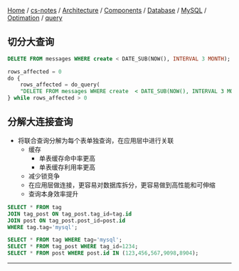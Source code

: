 [Home](https://mengxianbin.github.io) /
[cs-notes](https://mengxianbin.github.io/cs-notes/site) /
[Architecture](https://mengxianbin.github.io/cs-notes/site/Architecture) /
[Components](https://mengxianbin.github.io/cs-notes/site/Architecture/Components) /
[Database](https://mengxianbin.github.io/cs-notes/site/Architecture/Components/Database) /
[MySQL](https://mengxianbin.github.io/cs-notes/site/Architecture/Components/Database/MySQL) /
[Optimation](https://mengxianbin.github.io/cs-notes/site/Architecture/Components/Database/MySQL/Optimation) /
[query](https://mengxianbin.github.io/cs-notes/site/Architecture/Components/Database/MySQL/Optimation/query)

## 切分大查询

```sql
DELETE FROM messages WHERE create < DATE_SUB(NOW(), INTERVAL 3 MONTH);
```

```sql
rows_affected = 0
do {
    rows_affected = do_query(
    "DELETE FROM messages WHERE create  < DATE_SUB(NOW(), INTERVAL 3 MONTH) LIMIT 10000")
} while rows_affected > 0
```

## 分解大连接查询

* 将联合查询分解为每个表单独查询，在应用层中进行关联
    * 缓存
        * 单表缓存命中率更高
        * 单表缓存利用率更高
    * 减少锁竞争
    * 在应用层做连接，更容易对数据库拆分，更容易做到高性能和可伸缩
    * 查询本身效率提升

```sql
SELECT * FROM tag
JOIN tag_post ON tag_post.tag_id=tag.id
JOIN post ON tag_post.post_id=post.id
WHERE tag.tag='mysql';
```

```sql
SELECT * FROM tag WHERE tag='mysql';
SELECT * FROM tag_post WHERE tag_id=1234;
SELECT * FROM post WHERE post.id IN (123,456,567,9098,8904);
```

---
